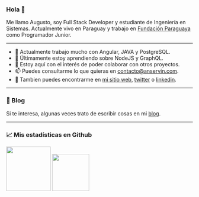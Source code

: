 ### Hola 👋

Me llamo Augusto, soy Full Stack Developer y estudiante de Ingeniería en Sistemas. 
Actualmente vivo en Paraguay y trabajo en [Fundación Paraguaya](http://www.fundacionparaguaya.org.py/v2/) como Programador Junior.

---

- 🔭 Actualmente trabajo mucho con Angular, JAVA y PostgreSQL.
- 🌱 Últimamente estoy aprendiendo sobre NodeJS y GraphQL.
- 🤔 Estoy aquí con el interés de poder colaborar con otros proyectos.
- 📫 Puedes consultarme lo que quieras en <a href="mailto:contacto@anservin.com">contacto@anservin.com</a>.
- 💬 Tambien puedes encontrarme en [mi sitio web](https://anservin.com), [twitter](https://twitter.com/agto_code) o [linkedin](https://www.linkedin.com/in/augusto-pappalardo-533961122/).

---
### 📰 Blog

 Si te interesa, algunas veces trato de escribir cosas en mi [blog](https://anservin.com/blog/).

---

### 📈 Mis estadísticas en Github

<p>
  <img height="120em" src="https://github-readme-stats.vercel.app/api?username=AGTO93&show_icons=true&hide_border=true&&count_private=true&include_all_commits=true&locale=es" />
  <img height="100em" src="https://github-readme-stats.vercel.app/api/top-langs/?username=AGTO93&exclude_repo=KNN-Image-Classification&show_icons=true&hide_border=true&layout=compact&langs_count=8&locale=es"/>
</p>



